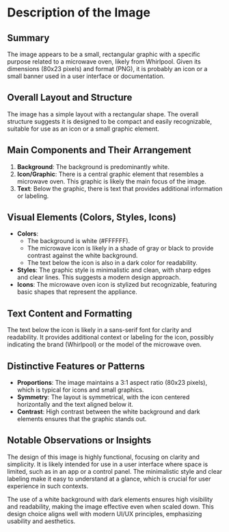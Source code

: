 # Description of the Image

## Summary
The image appears to be a small, rectangular graphic with a specific purpose related to a microwave oven, likely from Whirlpool. Given its dimensions (80x23 pixels) and format (PNG), it is probably an icon or a small banner used in a user interface or documentation.

## Overall Layout and Structure
The image has a simple layout with a rectangular shape. The overall structure suggests it is designed to be compact and easily recognizable, suitable for use as an icon or a small graphic element.

## Main Components and Their Arrangement
1. **Background**: The background is predominantly white.
2. **Icon/Graphic**: There is a central graphic element that resembles a microwave oven. This graphic is likely the main focus of the image.
3. **Text**: Below the graphic, there is text that provides additional information or labeling.

## Visual Elements (Colors, Styles, Icons)
- **Colors**:
  - The background is white (#FFFFFF).
  - The microwave icon is likely in a shade of gray or black to provide contrast against the white background.
  - The text below the icon is also in a dark color for readability.
- **Styles**: The graphic style is minimalistic and clean, with sharp edges and clear lines. This suggests a modern design approach.
- **Icons**: The microwave oven icon is stylized but recognizable, featuring basic shapes that represent the appliance.

## Text Content and Formatting
The text below the icon is likely in a sans-serif font for clarity and readability. It provides additional context or labeling for the icon, possibly indicating the brand (Whirlpool) or the model of the microwave oven.

## Distinctive Features or Patterns
- **Proportions**: The image maintains a 3:1 aspect ratio (80x23 pixels), which is typical for icons and small graphics.
- **Symmetry**: The layout is symmetrical, with the icon centered horizontally and the text aligned below it.
- **Contrast**: High contrast between the white background and dark elements ensures that the graphic stands out.

## Notable Observations or Insights
The design of this image is highly functional, focusing on clarity and simplicity. It is likely intended for use in a user interface where space is limited, such as in an app or a control panel. The minimalistic style and clear labeling make it easy to understand at a glance, which is crucial for user experience in such contexts.

The use of a white background with dark elements ensures high visibility and readability, making the image effective even when scaled down. This design choice aligns well with modern UI/UX principles, emphasizing usability and aesthetics.